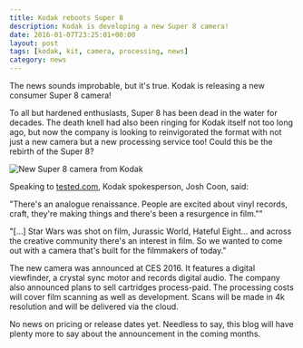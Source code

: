 ```yaml
---
title: Kodak reboots Super 8
description: Kodak is developing a new Super 8 camera!
date: 2016-01-07T23:25:01+00:00
layout: post
tags: [kodak, kit, camera, processing, news]
category: news
---
```


The news sounds improbable, but it's true. Kodak is releasing a new consumer Super 8 camera!

To all but hardened enthusiasts, Super 8 has been dead in the water for decades. The death knell had also been ringing for Kodak itself not too long ago, but now the company is looking to reinvigorated the format with not just a new camera but a new processing service too! Could this be the rebirth of the Super 8?

<img src="{{ site.basurl }}/assets/kodakreboot/camera.jpg" alt="New Super 8 camera from Kodak">

Speaking to <a href="https://www.youtube.com/watch?v=Cn-AwhYOHZE">tested.com</a>, Kodak spokesperson, Josh Coon, said:

"There's an analogue renaissance. People are excited about vinyl records, craft, they're making things and there's been a resurgence in film.""

"[…] Star Wars was shot on film, Jurassic World, Hateful Eight… and across the creative community there's an interest in film. So we wanted to come out with a camera that's built for the filmmakers of today."

The new camera was announced at CES 2016. It features a digital viewfinder, a crystal sync motor and records digital audio. The company also announced plans to sell cartridges process-paid. The processing costs will cover film scanning as well as development. Scans will be made in 4k resolution and will be delivered via the cloud.

No news on pricing or release dates yet. Needless to say, this blog will have plenty more to say about the announcement in the coming months.
